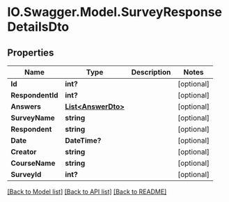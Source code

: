 # IO.Swagger.Model.SurveyResponseDetailsDto
## Properties

Name | Type | Description | Notes
------------ | ------------- | ------------- | -------------
**Id** | **int?** |  | [optional] 
**RespondentId** | **int?** |  | [optional] 
**Answers** | [**List&lt;AnswerDto&gt;**](AnswerDto.md) |  | [optional] 
**SurveyName** | **string** |  | [optional] 
**Respondent** | **string** |  | [optional] 
**Date** | **DateTime?** |  | [optional] 
**Creator** | **string** |  | [optional] 
**CourseName** | **string** |  | [optional] 
**SurveyId** | **int?** |  | [optional] 

[[Back to Model list]](../README.md#documentation-for-models) [[Back to API list]](../README.md#documentation-for-api-endpoints) [[Back to README]](../README.md)

